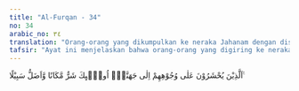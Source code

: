 ```yaml
---
title: "Al-Furqan - 34"
no: 34
arabic_no: ٣٤
translation: "Orang-orang yang dikumpulkan ke neraka Jahanam dengan diseret wajahnya, mereka itulah yang paling buruk tempatnya dan paling sesat jalannya. "
tafsir: "Ayat ini menjelaskan bahwa orang-orang yang digiring ke neraka Jahanam, dengan cara menyeret wajah mereka dengan rantai-rantai dan belenggu, adalah orang-orang yang paling buruk tempatnya dan paling sesat jalannya. Nabi Muhammad diperintahkan oleh Allah untuk mengucapkan kata-kata ini kepada orang-orang kafir yang mengemukakan beberapa sifat yang ganjil untuk menodai kerasulannya, dengan maksud seolah-olah beliau ini menyuruh mereka untuk mengadakan perbandingan siapakah di antara mereka yang mendapat petunjuk dan siapa yang berada dalam kesesatan. Sesuai dengan firman Allah:\n\nDan sesungguhnya kami atau kamu (orang-orang musyrik), pasti berada dalam kebenaran atau dalam kesesatan yang nyata. (Saba'/34: 24)\n\nJuga tersebut dalam hadis Rasulullah saw:\n\nAkan dikumpulkan manusia pada hari Kiamat dalam tiga golongan, segolongan berjalan kaki, segolongan lagi berkendaraan, dan segolongan lagi berjalan dengan wajahnya. Rasulullah ditanya, \"Bagaimana mereka berjalan dengan wajahnya?\" Beliau menjawab, \"Sesungguhnya Tuhan yang dapat memperjalankan mereka dengan kedua kakinya mampu pula memperjalankan mereka dengan wajahnya. Ingatlah, mereka menjaga wajah mereka dari benda-benda yang tajam dan berduri.\" (Riwayat at-Tirmidzi dari Abu Hurairah).\n\nYang dimaksud di sini bahwa malaikat menyeret wajah orang-orang kafir ke dalam neraka."
---
```

اَلَّذِيْنَ يُحْشَرُوْنَ عَلٰى وُجُوْهِهِمْ اِلٰى جَهَنَّمَۙ اُولٰۤىِٕكَ شَرٌّ مَّكَانًا وَّاَضَلُّ سَبِيْلًا ࣖ 